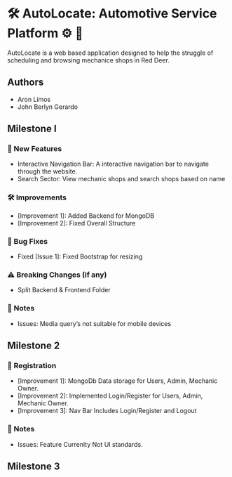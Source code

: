 # 🛠️ AutoLocate: Automotive Service Platform ⚙️ 🚗
AutoLocate is a web based application designed to help the struggle of scheduling and browsing mechanice shops in Red Deer. 

## Authors
- Aron Limos 
- John Berlyn Gerardo

## Milestone I 
### 🚀 New Features
- Interactive Navigation Bar: A interactive navigation bar to navigate through the website.
- Search Sector: View mechanic shops and search shops based on name

### 🛠️ Improvements
- [Improvement 1]: Added Backend for MongoDB
- [Improvement 2]: Fixed Overall Structure

### 🐛 Bug Fixes
- Fixed [Issue 1]: Fixed Bootstrap for resizing

### ⚠️ Breaking Changes (if any)
- Split Backend & Frontend Folder

### 📌 Notes
- Issues: Media query’s not suitable for mobile devices

## Milestone 2
### 🚀 Registration
- [Improvement 1]: MongoDb Data storage for Users, Admin, Mechanic Owner.
- [Improvement 2]: Implemented Login/Register for Users, Admin, Mechanic Owner.
- [Improvement 3]: Nav Bar Includes Login/Register and Logout

### 📌 Notes
- Issues: Feature Currenlty Not UI standards.

## Milestone 3


